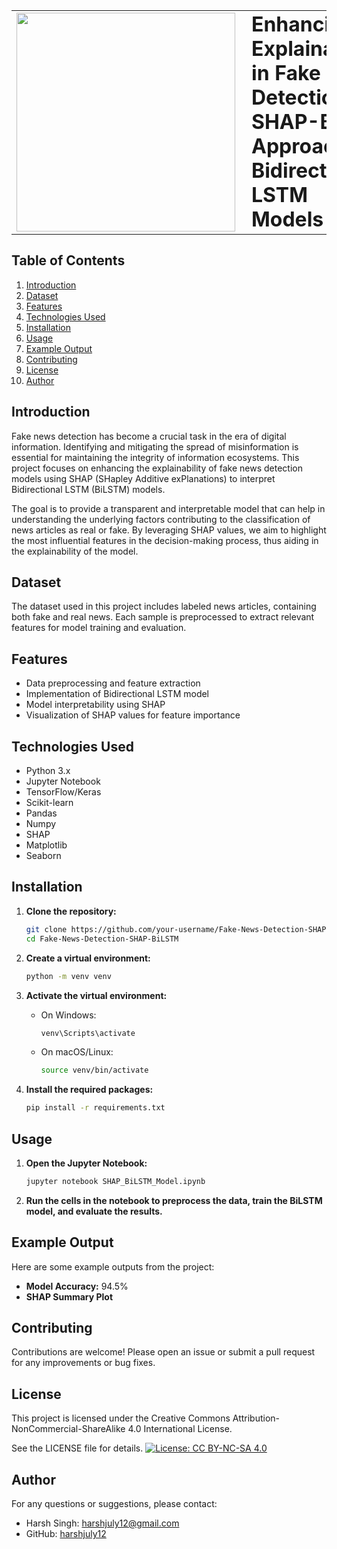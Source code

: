 <table>
  <tr>
    <td><img src="https://github.com/user-attachments/assets/cd21f26b-a70a-4511-b170-96c171ff7eb5" width="350" style="margin-right: 10;"></td>
    <td><h1 style="margin: 0;">Enhancing Explainability in Fake News Detection: A SHAP-Based Approach for Bidirectional LSTM Models</h1></td>
  </tr>
</table>


## Table of Contents
1. [Introduction](#introduction)
2. [Dataset](#dataset)
3. [Features](#features)
4. [Technologies Used](#technologies-used)
5. [Installation](#installation)
6. [Usage](#usage)
7. [Example Output](#example-output)
8. [Contributing](#contributing)
9. [License](#license)
10. [Author](#author)

## Introduction
Fake news detection has become a crucial task in the era of digital information. Identifying and mitigating the spread of misinformation is essential for maintaining the integrity of information ecosystems. This project focuses on enhancing the explainability of fake news detection models using SHAP (SHapley Additive exPlanations) to interpret Bidirectional LSTM (BiLSTM) models.

The goal is to provide a transparent and interpretable model that can help in understanding the underlying factors contributing to the classification of news articles as real or fake. By leveraging SHAP values, we aim to highlight the most influential features in the decision-making process, thus aiding in the explainability of the model.

## Dataset
The dataset used in this project includes labeled news articles, containing both fake and real news. Each sample is preprocessed to extract relevant features for model training and evaluation.

## Features
- Data preprocessing and feature extraction
- Implementation of Bidirectional LSTM model
- Model interpretability using SHAP
- Visualization of SHAP values for feature importance

## Technologies Used
- Python 3.x
- Jupyter Notebook
- TensorFlow/Keras
- Scikit-learn
- Pandas
- Numpy
- SHAP
- Matplotlib
- Seaborn

## Installation
1. **Clone the repository:**
    ```bash
    git clone https://github.com/your-username/Fake-News-Detection-SHAP-BiLSTM.git
    cd Fake-News-Detection-SHAP-BiLSTM
    ```

2. **Create a virtual environment:**
    ```bash
    python -m venv venv
    ```

3. **Activate the virtual environment:**
    - On Windows:
        ```bash
        venv\Scripts\activate
        ```
    - On macOS/Linux:
        ```bash
        source venv/bin/activate
        ```

4. **Install the required packages:**
    ```bash
    pip install -r requirements.txt
    ```

## Usage
1. **Open the Jupyter Notebook:**
    ```bash
    jupyter notebook SHAP_BiLSTM_Model.ipynb
    ```

2. **Run the cells in the notebook to preprocess the data, train the BiLSTM model, and evaluate the results.**

## Example Output
Here are some example outputs from the project:
- **Model Accuracy:** 94.5%
- **SHAP Summary Plot**

## Contributing
Contributions are welcome! Please open an issue or submit a pull request for any improvements or bug fixes.

## License

This project is licensed under the Creative Commons Attribution-NonCommercial-ShareAlike 4.0 International License.

See the LICENSE file for details. [![License: CC BY-NC-SA 4.0](https://img.shields.io/badge/License-CC%20BY--NC--SA%204.0-lightgrey.svg)](https://creativecommons.org/licenses/by-nc-sa/4.0/)

## Author
For any questions or suggestions, please contact:
- Harsh Singh: [harshjuly12@gmail.com](mailto:harshjuly12@gmail.com)
- GitHub: [harshjuly12](https://github.com/harshjuly12)
